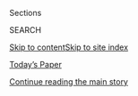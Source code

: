 <div id="app">

<div>

<div class="NYTAppHideMasthead css-zz1s19 e1suatyy0">

<div class="section css-ui9rw0 e1suatyy2">

<div class="css-11hrj97 er09x8g0">

<div class="css-6n7j50">

</div>

<span class="css-1dv1kvn">Sections</span>

<div class="css-10488qs">

<span class="css-1dv1kvn">SEARCH</span>

</div>

[Skip to content](#site-content)[Skip to site
index](#site-index)

</div>

<div class="css-10698na e1huz5gh0">

</div>

</div>

<div id="masthead-bar-one" class="section hasLinks css-15hmgas e1csuq9d3">

<div class="css-uqyvli e1csuq9d0">

</div>

<div class="css-1uqjmks e1csuq9d1">

</div>

<div class="css-9e9ivx">

[](https://myaccount.nytimes.com/auth/login?response_type=cookie&client_id=vi)

</div>

<div class="css-1bvtpon e1csuq9d2">

[Today’s Paper](https://www.nytimes.com/section/todayspaper)

</div>

</div>

</div>

</div>

<div data-aria-hidden="false">

<div id="site-content" data-role="main">

<div id="top-wrapper" class="css-15p45cc eaca97t0" type="top">

<div id="top-slug" class="css-19x0jxb eaca97t1" hidden="">

Advertisement

</div>

[Continue reading the main
story](#after-top)

<div class="ad top-wrapper" style="text-align:center;height:100%;display:block;min-height:90px">

<div id="top" class="place-ad" data-position="top" data-size-key="top">

</div>

</div>

<div id="after-top">

</div>

</div>

<div id="collection-new-york-times-privacy-project" class="section css-15h4p1b e9abtgs0">

<div class="css-1j21atc e1svk9qx1">

<div class="css-fmiefx e1svk9qx2">

<div class="css-1hk7r2m eu54l5x0">

<div id="sponsor-wrapper" class="css-7a1pgi eaca97t0" type="sponsor" hidden="">

<div id="sponsor-slug" class="css-1l4mleb eaca97t1" hidden="">

Supported by

</div>

[Continue reading the main
story](#after-sponsor)

<div id="sponsor" class="ad sponsor-wrapper" style="text-align:left;height:100%;display:block">

</div>

<div id="after-sponsor">

</div>

</div>

</div>

### <span class="css-1032l74 ezz4tcd1">[Opinion](/section/opinion)</span>

</div>

<div class="css-nfcc9b e1svk9qx3">

<div class="css-vl9dhg e1svk9qx5">

<div class="css-1nrhkj6 e1svk9qx6">

# The Privacy Project

<div class="follow-button-placeholder" data-collection-id="">

</div>

</div>

</div>

</div>

</div>

<div class="css-185go5a e1o5byef0">

<div class="css-15cbhtu">

  - [Latest](#stream-panel)
  - <span class="css-6n7j50">Search</span>
    <div class="control">
    <div class="label-container css-1dv1kvn">
    Search
    </div>
    <div class="css-wm4t3d">
    **<span id="clear-search-input" class="css-1dv1kvn">Clear this text
    input</span>
    </div>
    </div>
    <span class="css-1iovbfw"></span>

<div id="stream-panel" class="section css-8msx5b e1jz0cab1">

<div class="css-13mho3u">

1.  
    
    <div class="css-1cp3ece">
    
    <div class="css-1l4spti">
    
    [](/2020/02/18/opinion/facial-recognition-surveillance-privacy.html)
    
    <div class="css-79elbk">
    
    ![](https://static01.nyt.com/images/2020/02/18/opinion/18warzelWeb/18warzelWeb-thumbWide.jpg?quality=75&auto=webp&disable=upscale)
    
    </div>
    
    ## All This Dystopia, and for What?
    
    When privacy-eroding technology doesn’t deliver on its promises.
    
    <div class="css-1nqbnmb ea5icrr0">
    
    By <span class="css-1n7hynb">Charlie
    Warzel</span>
    
    </div>
    
    </div>
    
    <div class="css-1lc2l26 e1xfvim33">
    
    </div>
    
    </div>

2.  
    
    <div class="css-1cp3ece">
    
    <div class="css-1l4spti">
    
    [](/2020/02/10/opinion/equifax-breach-china-hacking.html)
    
    <div class="css-79elbk">
    
    ![](https://static01.nyt.com/images/2020/02/10/opinion/10warzel_web/10warzel_web-thumbWide-v7.jpg?quality=75&auto=webp&disable=upscale)
    
    </div>
    
    ## Chinese Hacking Is Alarming. So Are Data Brokers.
    
    Companies like Equifax threaten our personal privacy and our
    national security.
    
    <div class="css-1nqbnmb ea5icrr0">
    
    By <span class="css-1n7hynb">Charlie
    Warzel</span>
    
    </div>
    
    </div>
    
    <div class="css-1lc2l26 e1xfvim33">
    
    </div>
    
    </div>

3.  
    
    <div class="css-1cp3ece">
    
    <div class="css-1l4spti">
    
    [](/2020/02/07/opinion/dhs-cell-phone-tracking.html)
    
    <div class="css-79elbk">
    
    ![](https://static01.nyt.com/images/2020/02/08/opinion/08tracking-web/08tracking-web-thumbWide.png?quality=75&auto=webp&disable=upscale)
    
    </div>
    
    ## The Government Uses ‘Near Perfect Surveillance’ Data on Americans
    
    Congressional hearings are urgently needed to address location
    tracking.
    
    <div class="css-1nqbnmb ea5icrr0">
    
    By <span class="css-1n7hynb">The Editorial
    Board</span>
    
    </div>
    
    </div>
    
    <div class="css-1lc2l26 e1xfvim33">
    
    </div>
    
    </div>

4.  
    
    <div class="css-1cp3ece">
    
    <div class="css-1l4spti">
    
    [](/2020/02/04/opinion/iowa-caucus-app.html)
    
    <div class="css-79elbk">
    
    ![](https://static01.nyt.com/images/2020/02/05/opinion/04warzelWeb/04warzelWeb-thumbWide.jpg?quality=75&auto=webp&disable=upscale)
    
    </div>
    
    ## The App That Broke the Iowa Caucus
    
    Democrats desperately need to win the internet to beat Trump. Their
    first big test was a massive failure.
    
    <div class="css-1nqbnmb ea5icrr0">
    
    By <span class="css-1n7hynb">Charlie
    Warzel</span>
    
    </div>
    
    </div>
    
    <div class="css-1lc2l26 e1xfvim33">
    
    </div>
    
    </div>

5.  
    
    <div class="css-1cp3ece">
    
    <div class="css-1l4spti">
    
    [](/2020/01/28/opinion/silicon-valley-anna-wiener.html)
    
    <div class="css-79elbk">
    
    ![](https://static01.nyt.com/images/2020/01/28/opinion/28warzelWeb/28warzelWeb-thumbWide.jpg?quality=75&auto=webp&disable=upscale)
    
    </div>
    
    ## The Flawed Humanity of Silicon Valley
    
    Behind the scenes of the surveillance economy.
    
    <div class="css-1nqbnmb ea5icrr0">
    
    By <span class="css-1n7hynb">Charlie
    Warzel</span>
    
    </div>
    
    </div>
    
    <div class="css-1lc2l26 e1xfvim33">
    
    </div>
    
    </div>

6.  
    
    <div class="css-1cp3ece">
    
    <div class="css-1l4spti">
    
    [](/2020/01/24/opinion/sunday/surveillance-capitalism.html)
    
    <div class="css-79elbk">
    
    ![](https://static01.nyt.com/images/2020/01/26/opinion/sunday/26zuboff2/26zuboff2-thumbWide.jpg?quality=75&auto=webp&disable=upscale)
    
    </div>
    
    ## You Are Now Remotely Controlled
    
    Surveillance capitalists control the science and the scientists, the
    secrets and the truth.
    
    <div class="css-1nqbnmb ea5icrr0">
    
    By <span class="css-1n7hynb">Shoshana
    Zuboff</span>
    
    </div>
    
    </div>
    
    <div class="css-1lc2l26 e1xfvim33">
    
    </div>
    
    </div>

7.  
    
    <div class="css-1cp3ece">
    
    <div class="css-1l4spti">
    
    [](/2020/01/24/opinion/jeff-bezos-phone-hack.html)
    
    <div class="css-79elbk">
    
    ![](https://static01.nyt.com/images/2020/01/24/opinion/24warzelWeb/24warzelWeb-thumbWide.jpg?quality=75&auto=webp&disable=upscale)
    
    </div>
    
    ## Jeff Bezos’ Phone Hack Should Terrify Everyone
    
    Those with the most to lose don’t always safeguard their privacy
    very well. You can do better.
    
    <div class="css-1nqbnmb ea5icrr0">
    
    By <span class="css-1n7hynb">Charlie
    Warzel</span>
    
    </div>
    
    </div>
    
    <div class="css-1lc2l26 e1xfvim33">
    
    </div>
    
    </div>

8.  
    
    <div class="css-1cp3ece">
    
    <div class="css-1l4spti">
    
    [](/2020/01/21/opinion/facial-recognition-privacy-law.html)
    
    <div class="css-79elbk">
    
    ![](https://static01.nyt.com/images/2020/01/21/opinion/21warzelWeb/21warzelWeb-thumbWide.jpg?quality=75&auto=webp&disable=upscale)
    
    </div>
    
    ## We Need a Law to Save Us From Dystopia
    
    It’s not too late. And it better be comprehensive.
    
    <div class="css-1nqbnmb ea5icrr0">
    
    By <span class="css-1n7hynb">Charlie
    Warzel</span>
    
    </div>
    
    </div>
    
    <div class="css-1lc2l26 e1xfvim33">
    
    </div>
    
    </div>

9.  
    
    <div class="css-1cp3ece">
    
    <div class="css-1l4spti">
    
    [](/interactive/2020/01/21/opinion/privacy-chicken-game.html)
    
    <div class="css-79elbk">
    
    ![](https://static01.nyt.com/images/2019/10/28/opinion/privacy-chicken-game-1574741152000/privacy-chicken-game-1574741152000-thumbWide.png?quality=75&auto=webp&disable=upscale)
    
    </div>
    
    ## Game: Can You Defeat the Privacy Chicken?
    
    It’s easy to win. Just give up all your personal information. Or are
    you chicken?
    
    <div class="css-1nqbnmb ea5icrr0">
    
    By <span class="css-1n7hynb">Chris Baker, Mike Lacher
    <span>and</span> Brian
    Moore</span>
    
    </div>
    
    </div>
    
    <div class="css-1lc2l26 e1xfvim33">
    
    </div>
    
    </div>

10. 
    
    <div class="css-1cp3ece">
    
    <div class="css-1l4spti">
    
    [](/2020/01/20/opinion/facial-recognition-ban-privacy.html)
    
    <div class="css-79elbk">
    
    ![](https://static01.nyt.com/images/2020/01/20/opinion/20schneier-privacy/20schneier-privacy-thumbWide.jpg?quality=75&auto=webp&disable=upscale)
    
    </div>
    
    ## We’re Banning Facial Recognition. We’re Missing the Point.
    
    The whole point of modern surveillance is to treat people
    differently, and facial recognition technologies are only a small
    part of that.
    
    <div class="css-1nqbnmb ea5icrr0">
    
    By <span class="css-1n7hynb">Bruce Schneier</span>
    
    </div>
    
    </div>
    
    <div class="css-1lc2l26 e1xfvim33">
    
    </div>
    
    </div>

<div class="css-13mho3u">

<div class="css-1t62hi8">

<div class="css-1stvaey">

Show
More

<div>

<div style="border:0;clip:rect(0 0 0 0);height:1px;margin:-1px;overflow:hidden;white-space:nowrap;padding:0;width:1px;position:absolute" data-role="log" data-aria-live="assertive">

</div>

<div style="border:0;clip:rect(0 0 0 0);height:1px;margin:-1px;overflow:hidden;white-space:nowrap;padding:0;width:1px;position:absolute" data-role="log" data-aria-live="assertive">

</div>

<div style="border:0;clip:rect(0 0 0 0);height:1px;margin:-1px;overflow:hidden;white-space:nowrap;padding:0;width:1px;position:absolute" data-role="log" data-aria-live="polite">

</div>

<div style="border:0;clip:rect(0 0 0 0);height:1px;margin:-1px;overflow:hidden;white-space:nowrap;padding:0;width:1px;position:absolute" data-role="log" data-aria-live="polite">

</div>

</div>

</div>

</div>

</div>

</div>

<div class="css-g6hk37 supplemental">

<div id="mid1-wrapper" class="css-10wkyv7 eaca97t0" type="lede">

<div id="mid1-slug" class="css-1tag3rd eaca97t1">

Advertisement

</div>

[Continue reading the main
story](#after-mid1)

<div id="mid1" class="ad mid1-wrapper" style="text-align:center;height:100%;display:block;min-height:250px">

</div>

<div id="after-mid1">

</div>

</div>

<div id="mktg-wrapper" class="css-oxle51 eaca97t0" type="mktg">

<div id="mktg-slug" class="css-1tag3rd eaca97t1">

Advertisement

</div>

[Continue reading the main
story](#after-mktg)

<div id="mktg" class="ad mktg-wrapper" style="text-align:center;height:100%;display:block">

</div>

<div id="after-mktg">

</div>

</div>

</div>

</div>

</div>

</div>

</div>

</div>

## Site Index

<div>

</div>

## Site Information Navigation

  - [© <span>2020</span> <span>The New York Times
    Company</span>](https://help.nytimes.com/hc/en-us/articles/115014792127-Copyright-notice)

<!-- end list -->

  - [NYTCo](https://www.nytco.com/)
  - [Contact
    Us](https://help.nytimes.com/hc/en-us/articles/115015385887-Contact-Us)
  - [Work with us](https://www.nytco.com/careers/)
  - [Advertise](https://nytmediakit.com/)
  - [T Brand Studio](http://www.tbrandstudio.com/)
  - [Your Ad
    Choices](https://www.nytimes.com/privacy/cookie-policy#how-do-i-manage-trackers)
  - [Privacy](https://www.nytimes.com/privacy)
  - [Terms of
    Service](https://help.nytimes.com/hc/en-us/articles/115014893428-Terms-of-service)
  - [Terms of
    Sale](https://help.nytimes.com/hc/en-us/articles/115014893968-Terms-of-sale)
  - [Site
    Map](https://spiderbites.nytimes.com)
  - [Help](https://help.nytimes.com/hc/en-us)
  - [Subscriptions](https://www.nytimes.com/subscription?campaignId=37WXW)

</div>

</div>
